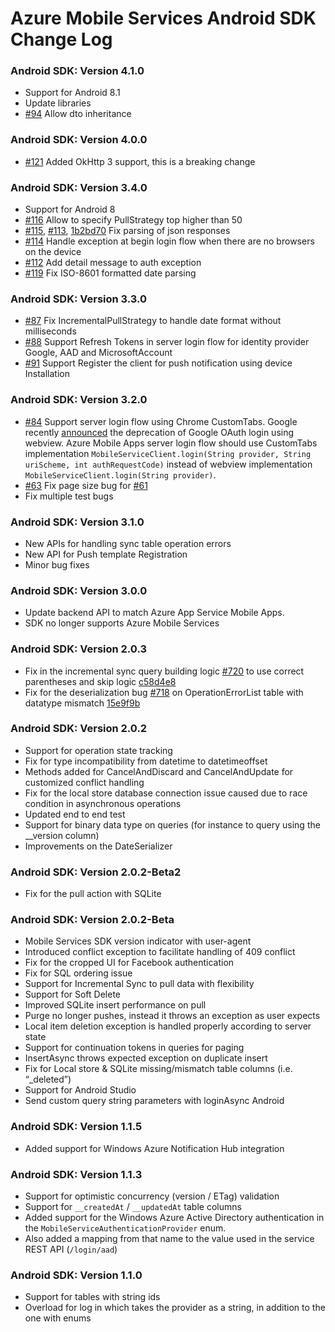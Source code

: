 # Azure Mobile Services Android SDK Change Log

### Android SDK: Version 4.1.0
- Support for Android 8.1
- Update libraries
- [#94](https://github.com/Azure/azure-mobile-apps-android-client/issues/94) Allow dto inheritance

### Android SDK: Version 4.0.0
- [#121](https://github.com/Azure/azure-mobile-apps-android-client/issues/121) Added OkHttp 3 support, this is a breaking change

### Android SDK: Version 3.4.0
- Support for Android 8
- [#116](https://github.com/Azure/azure-mobile-apps-android-client/pull/116) Allow to specify PullStrategy top higher than 50
- [#115](https://github.com/Azure/azure-mobile-apps-android-client/pull/115), [#113](https://github.com/Azure/azure-mobile-apps-android-client/pull/113), [1b2bd70](https://github.com/Azure/azure-mobile-apps-android-client/commit/1b2bd70856577fdc69c596f7db55aea435eb36ec) Fix parsing of json responses
- [#114](https://github.com/Azure/azure-mobile-apps-android-client/pull/114) Handle exception at begin login flow when there are no browsers on the device
- [#112](https://github.com/Azure/azure-mobile-apps-android-client/pull/112) Add detail message to auth exception
- [#119](https://github.com/Azure/azure-mobile-apps-android-client/pull/119) Fix ISO-8601 formatted date parsing

### Android SDK: Version 3.3.0
- [#87](https://github.com/Azure/azure-mobile-apps-android-client/pull/87) Fix IncrementalPullStrategy to handle date format without milliseconds
- [#88](https://github.com/Azure/azure-mobile-apps-android-client/pull/88) Support Refresh Tokens in server login flow for identity provider Google, AAD and MicrosoftAccount
- [#91](https://github.com/Azure/azure-mobile-apps-android-client/pull/91) Support Register the client for push notification using device Installation

### Android SDK: Version 3.2.0
- [#84](https://github.com/Azure/azure-mobile-apps-android-client/pull/84) Support server login flow using Chrome CustomTabs. Google recently [announced](https://developers.googleblog.com/2016/08/modernizing-oauth-interactions-in-native-apps.html) the deprecation of Google OAuth login using webview. Azure Mobile Apps server login flow should use CustomTabs implementation `MobileServiceClient.login(String provider, String uriScheme, int authRequestCode)` instead of webview implementation `MobileServiceClient.login(String provider)`.
- [#63](https://github.com/Azure/azure-mobile-apps-android-client/pull/63) Fix page size bug for [#61](https://github.com/Azure/azure-mobile-apps-android-client/pull/61)
- Fix multiple test bugs

### Android SDK: Version 3.1.0
- New APIs for handling sync table operation errors
- New API for Push template Registration
- Minor bug fixes

### Android SDK: Version 3.0.0
- Update backend API to match Azure App Service Mobile Apps.
- SDK no longer supports Azure Mobile Services

### Android SDK: Version 2.0.3
- Fix in the incremental sync query building logic [#720](https://github.com/Azure/azure-mobile-services/issues/720) to use correct parentheses and skip logic [c58d4e8](https://github.com/Azure/azure-mobile-services/commit/c58d4e8)
- Fix for the deserialization bug [#718](https://github.com/Azure/azure-mobile-services/issues/718) on OperationErrorList table with datatype mismatch [15e9f9b](https://github.com/Azure/azure-mobile-services/commit/15e9f9b)

### Android SDK: Version 2.0.2
- Support for operation state tracking
- Fix for type incompatibility from datetime to datetimeoffset
- Methods added for CancelAndDiscard and CancelAndUpdate for customized conflict handling
- Fix for the local store database connection issue caused due to race condition in asynchronous operations
- Updated end to end test
- Support for binary data type on queries (for instance to query using the __version column)
- Improvements on the DateSerializer

### Android SDK: Version 2.0.2-Beta2
- Fix for the pull action with SQLite

### Android SDK: Version 2.0.2-Beta
- Mobile Services SDK version indicator with user-agent
- Introduced conflict exception to facilitate handling of 409 conflict
- Fix for the cropped UI for Facebook authentication
- Fix for SQL ordering issue
- Support for Incremental Sync to pull data with flexibility
- Support for Soft Delete
- Improved SQLite insert performance on pull
- Purge no longer pushes, instead it throws an exception as user expects
- Local item deletion exception is handled properly according to server state
- Support for continuation tokens in queries for paging
- InsertAsync throws expected exception on duplicate insert
- Fix for Local store & SQLite missing/mismatch table columns (i.e. “_deleted”)
- Support for Android Studio
- Send custom query string parameters with loginAsync Android

### Android SDK: Version 1.1.5
- Added support for Windows Azure Notification Hub integration

### Android SDK: Version 1.1.3
- Support for optimistic concurrency (version / ETag) validation
- Support for `__createdAt` / `__updatedAt` table columns
- Added support for the Windows Azure Active Directory authentication in the `MobileServiceAuthenticationProvider` enum.
- Also added a mapping from that name to the value used in the service REST API (`/login/aad`)

### Android SDK: Version 1.1.0
- Support for tables with string ids
- Overload for log in which takes the provider as a string, in addition to the one with enums
